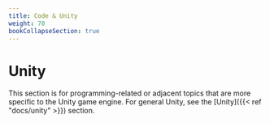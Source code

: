 ```yaml
---
title: Code & Unity
weight: 70
bookCollapseSection: true
---
```


# Unity

This section is for programming-related or adjacent topics that are more specific to the Unity game engine. For general Unity, see the [Unity]({{< ref "docs/unity" >}}) section.